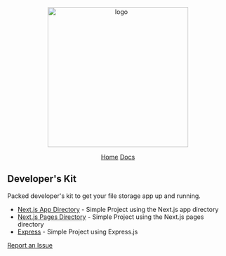 <div align="center">

 <img src="https://github.com/creative-tutorials/stashblob/assets/68476321/01bf3798-5f03-4d04-8456-bf635b9dd4a0" alt="logo" width="320" />
</div>

<div align="center">

  [Home](https://stashblobweb.vercel.app) [Docs](https://stashblobweb.vercel.app/docs)
</div>


## Developer's Kit

Packed developer's kit to get your file storage app up and running.

- [Next.js App Directory](https://timi.gitbook.io/stashblob-docs/getting-started/appdir) - Simple Project using the Next.js app directory
- [Next.js Pages Directory](https://timi.gitbook.io/stashblob-docs/getting-started/pagedir) - Simple Project using the Next.js pages directory
- [Express](https://timi.gitbook.io/stashblob-docs/backend-adapters/express) - Simple Project using Express.js 

[Report an Issue](https://github.com/creative-tutorials/stashblob/issues/new/choose)
